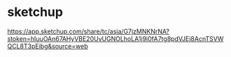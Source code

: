 # sketchup

https://app.sketchup.com/share/tc/asia/G7jzMNKNrNA?stoken=hIuuOAn67AHyVBE20UvUGNOLhoLA1j9i0fA7tg8pdVJEj8AcnTSVWQCL8T3pEibg&source=web
